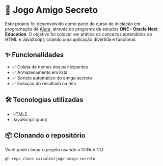 # 🎁 Jogo Amigo Secreto

Este projeto foi desenvolvido como parte do curso de iniciação em programação da [Alura](https://www.alura.com.br), através do programa de estudos **ONE - Oracle Next Education**. O objetivo foi colocar em prática os conceitos aprendidos de HTML e JavaScript, criando uma aplicação divertida e funcional.


## ✨ Funcionalidades

- ✅ Coleta de nomes dos participantes
- ✅ Armazenamento em lista
- ✅ Sorteio automático do amigo secreto
- ✅ Exibição do resultado na tela

## 🛠️ Tecnologias utilizadas

- HTML5
- JavaScript (puro)

## 📦 Clonando o repositório

Você pode clonar o projeto usando o GitHub CLI:

```bash
gh repo clone caiouleo/jogo-amigo-secreto
